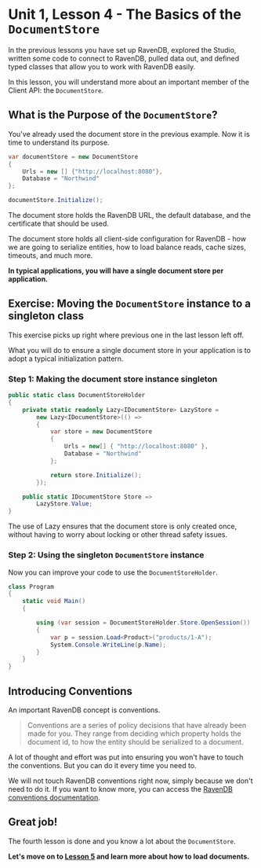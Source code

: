 # Unit 1, Lesson 4 - The Basics of the `DocumentStore`

In the previous lessons you have set up RavenDB, explored the Studio, written
some code to connect to RavenDB, pulled data out, and defined typed classes
that allow you to work with RavenDB easily.

In this lesson, you will understand more about an important member of the Client API:
the `DocumentStore`.

## What is the Purpose of the `DocumentStore`?

You've already used the document store in the previous example. Now it is time
to understand its purpose.

````csharp
var documentStore = new DocumentStore
{ 
    Urls = new [] {"http://localhost:8080"},
    Database = "Northwind"
};

documentStore.Initialize();
````

The document store holds the RavenDB URL, the default database, and the certificate
that should be used.

The document store holds all client-side configuration for RavenDB - how we are
going to serialize entities, how to load balance reads, cache sizes, timeouts, 
and much more.

**In  typical applications, you will have a single document store per application.**

## Exercise: Moving the `DocumentStore` instance to a singleton class

This exercise picks up right where previous one in the last lesson left off.

What you will do to ensure a single document store in your application is to adopt
a typical initialization pattern.

### Step 1: Making the document store instance singleton

````csharp
public static class DocumentStoreHolder
{
    private static readonly Lazy<IDocumentStore> LazyStore =
        new Lazy<IDocumentStore>(() =>
        {
            var store = new DocumentStore
            {
                Urls = new[] { "http://localhost:8080" },
                Database = "Northwind"
            };

            return store.Initialize();
        });

    public static IDocumentStore Store =>
        LazyStore.Value;
}
````

The use of Lazy ensures that the document store is only created once, without
having to worry about locking or other thread safety issues.

### Step 2: Using the singleton `DocumentStore` instance

Now you can improve your code to use the `DocumentStoreHolder`.

````csharp
class Program
{
    static void Main()
    {

        using (var session = DocumentStoreHolder.Store.OpenSession())
        {
            var p = session.Load<Product>("products/1-A");
            System.Console.WriteLine(p.Name);
        }
    }
}
````

## Introducing Conventions

An important RavenDB concept is conventions.

> Conventions are a series of policy decisions that have already been made for you.
They range from deciding which property holds the document id, to how the entity
should be serialized to a document.

A lot of thought and effort was put into ensuring you won't have to touch
the conventions. But you can do it every time you need to.

We will not touch RavenDB conventions right now, simply because we don't need
to do it. If you want to know more, you can access the [RavenDB conventions
documentation](https://ravendb.net/docs/article-page/latest/csharp/client-api/configuration/conventions/what-are-conventions).

## Great job! 

The fourth lesson is done and you know a lot about the `DocumentStore`.

**Let's move on to [Lesson 5](../lesson5/README.md) and learn more about how to load documents.**
